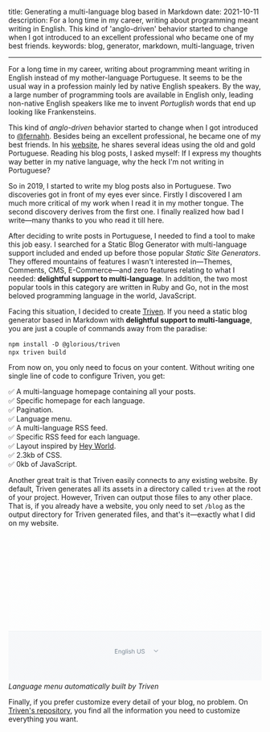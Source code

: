 title: Generating a multi-language blog based in Markdown
date: 2021-10-11
description: For a long time in my career, writing about programming meant writing in English. This kind of 'anglo-driven' behavior started to change when I got introduced to an excellent professional who became one of my best friends.
keywords: blog, generator, markdown, multi-language, triven

---

For a long time in my career, writing about programming meant writing in English instead of my mother-language Portuguese. It seems to be the usual way in a profession mainly led by native English speakers. By the way, a large number of programming tools are available in English only, leading non-native English speakers like me to invent *Portuglish* words that end up looking like Frankensteins.

This kind of *anglo-driven* behavior started to change when I got introduced to [@fernahh](https://twitter.com/fernahh). Besides being an excellent professional, he became one of my best friends. In his [website](https://fernahh.com.br/), he shares several ideas using the old and gold Portuguese. Reading his blog posts, I asked myself: If I express my thoughts way better in my native language, why the heck I'm not writing in Portuguese?

So in 2019, I started to write my blog posts also in Portuguese. Two discoveries got in front of my eyes ever since. Firstly I discovered I am much more critical of my work when I read it in my mother tongue. The second discovery derives from the first one. I finally realized how bad I write—many thanks to you who read it till here.

After deciding to write posts in Portuguese, I needed to find a tool to make this job easy. I searched for a Static Blog Generator with multi-language support included and ended up before those popular *Static Site Generators*. They offered mountains of features I wasn't interested in—Themes, Comments, CMS, E-Commerce—and zero features relating to what I needed: **delightful support to multi-language**. In addition, the two most popular tools in this category are written in Ruby and Go, not in the most beloved programming language in the world, JavaScript.

Facing this situation, I decided to create [Triven](https://github.com/glorious-codes/glorious-triven). If you need a static blog generator based in Markdown with **delightful support to multi-language**, you are just a couple of commands away from the paradise:

```
npm install -D @glorious/triven
npx triven build
```

From now on, you only need to focus on your content. Without writing one single line of code to configure Triven, you get:

✅ A multi-language homepage containing all your posts.  
✅ Specific homepage for each language.  
✅ Pagination.  
✅ Language menu.  
✅ A multi-language RSS feed.  
✅ Specific RSS feed for each language.  
✅ Layout inspired by [Hey World](https://world.hey.com/jason/hey-world-b02a6f2e).  
✅ 2.3kb of CSS.  
✅ 0kb of JavaScript.  

Another great trait is that Triven easily connects to any existing website. By default, Triven generates all its assets in a directory called `triven` at the root of your project. However, Triven can output those files to any other place. That is, if you already have a website, you only need to set `/blog` as the output directory for Triven generated files, and that's it—exactly what I did on my website.

![Language menu automatically built by Triven](../../images/language-menu.gif)  
_Language menu automatically built by Triven_

Finally, if you prefer customize every detail of your blog, no problem. On [Triven's repository](https://github.com/glorious-codes/glorious-triven#triven), you find all the information you need to customize everything you want.
